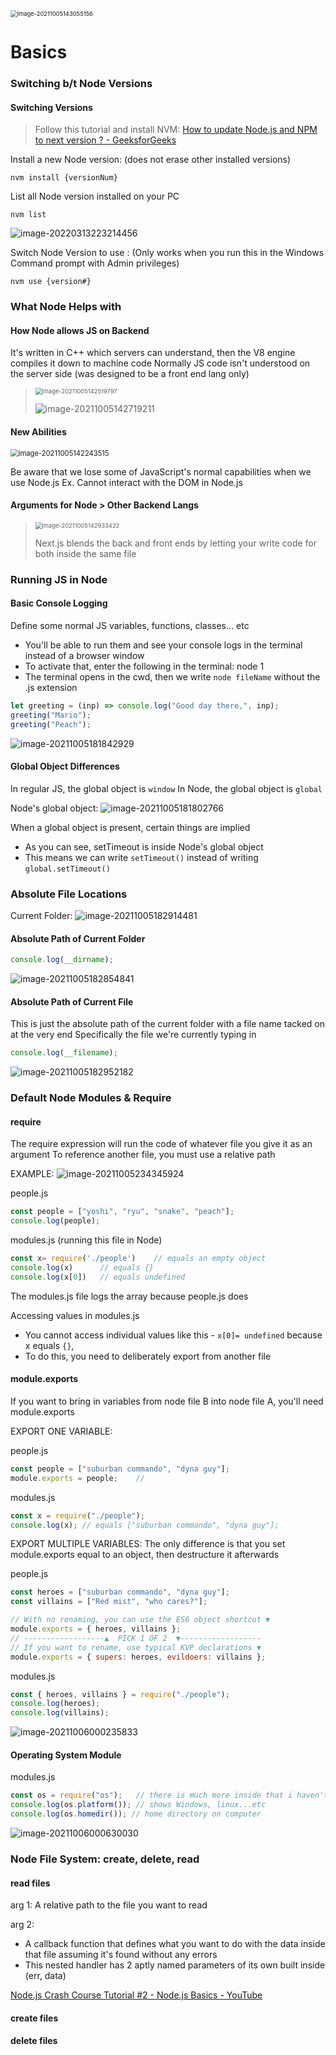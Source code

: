 <img src="C:\Users\jason\AppData\Roaming\Typora\typora-user-images\image-20211005143055156.png" alt="image-20211005143055156" style="zoom:67%;" />

# Basics

### Switching b/t Node Versions

#### Switching Versions

> Follow this tutorial and install NVM:
> [How to update Node.js and NPM to next version ? - GeeksforGeeks](https://www.geeksforgeeks.org/how-to-update-node-js-and-npm-to-next-version/)

Install a new Node version: 
(does not erase other installed versions)

```
nvm install {versionNum}
```

List all Node version installed on your PC

```
nvm list
```

![image-20220313223214456](C:\Users\jason\AppData\Roaming\Typora\typora-user-images\image-20220313223214456.png)

Switch Node Version to use :
(Only works when you run this in the Windows Command prompt with Admin privileges)

```
nvm use {version#}
```



### What Node Helps with

#### How Node allows JS on Backend

It's written in C++ which servers can understand, then the V8 engine compiles it down to machine code
Normally JS code isn't understood on the server side (was designed to be a front end lang only)

> <img src="C:\Users\jason\AppData\Roaming\Typora\typora-user-images\image-20211005142519797.png" alt="image-20211005142519797" style="zoom: 67%;" />
>
> ![image-20211005142719211](C:\Users\jason\AppData\Roaming\Typora\typora-user-images\image-20211005142719211.png)

#### New Abilities

<img src="C:\Users\jason\AppData\Roaming\Typora\typora-user-images\image-20211005142243515.png" alt="image-20211005142243515" style="zoom:80%;" />

Be aware that we lose some of JavaScript's normal capabilities when we use Node.js
Ex. Cannot interact with the DOM in Node.js

#### Arguments for Node > Other Backend Langs

> <img src="C:\Users\jason\AppData\Roaming\Typora\typora-user-images\image-20211005142933422.png" alt="image-20211005142933422" style="zoom:67%;" />
>
> Next.js blends the back and front ends by letting your write code for both inside the same file



### Running JS in Node

#### Basic Console Logging

Define some normal JS variables, functions, classes... etc

- You'll be able to run them and see your console logs in the terminal instead of a browser window
- To activate that, enter the following in the terminal: node 1
- The terminal opens in the cwd, then we write `node fileName` without the .js extension

```js
let greeting = (inp) => console.log("Good day there,", inp);
greeting("Mario");
greeting("Peach");
```

![image-20211005181842929](C:\Users\jason\AppData\Roaming\Typora\typora-user-images\image-20211005181842929.png)

#### Global Object Differences

In regular JS, the global object is `window`
In Node, the global object is `global`

Node's global object:		  ![image-20211005181802766](C:\Users\jason\AppData\Roaming\Typora\typora-user-images\image-20211005181802766.png)

When a global object is present, certain things are implied

- As you can see, setTimeout is inside Node's global object
- This means we can write `setTimeout()` instead of writing `global.setTimeout()`

### Absolute File Locations

Current Folder: ![image-20211005182914481](C:\Users\jason\AppData\Roaming\Typora\typora-user-images\image-20211005182914481.png)

#### Absolute Path of Current Folder

```js
console.log(__dirname);
```

![image-20211005182854841](C:\Users\jason\AppData\Roaming\Typora\typora-user-images\image-20211005182854841.png)

#### Absolute Path of Current File

This is just the absolute path of the current folder with a file name tacked on at the very end
Specifically the file we're currently typing in

```js
console.log(__filename);
```

![image-20211005182952182](C:\Users\jason\AppData\Roaming\Typora\typora-user-images\image-20211005182952182.png)



### Default Node Modules & Require

#### require

The require expression will run the code of whatever file you give it as an argument
To reference another file, you must use a relative path

EXAMPLE: 	![image-20211005234345924](C:\Users\jason\AppData\Roaming\Typora\typora-user-images\image-20211005234345924.png)

people.js

```js
const people = ["yoshi", "ryu", "snake", "peach"];
console.log(people);
```

modules.js (running this file in Node)

```js
const x= require('./people') 	// equals an empty object
console.log(x) 		// equals {}
console.log(x[0]) 	// equals undefined
```

The modules.js file logs the array because people.js does

Accessing values in modules.js

- You cannot access individual values like this - `x[0]= undefined` because x equals `{}`,
- To do this, you need to deliberately export from another file

#### module.exports

If you want to bring in variables from node file B into node file A, you'll need module.exports

EXPORT ONE VARIABLE:

people.js

```js
const people = ["suburban commando", "dyna guy"];
module.exports = people;	//
```

modules.js	

```js
const x = require("./people");
console.log(x); // equals ["suburban commando", "dyna guy"];
```

EXPORT MULTIPLE VARIABLES:
The only difference is that you set module.exports equal to an object, then destructure it afterwards

people.js

```js
const heroes = ["suburban commando", "dyna guy"];
const villains = ["Red mist", "who cares?"];

// With no renaming, you can use the ES6 object shortcut ▼
module.exports = { heroes, villains }; 
// ------------------▲  PICK 1 OF 2  ▼------------------  
// If you want to rename, use typical KVP declarations ▼
module.exports = { supers: heroes, evildoers: villains }; 
```

modules.js

```js
const { heroes, villains } = require("./people");
console.log(heroes);
console.log(villains);
```

![image-20211006000235833](C:\Users\jason\AppData\Roaming\Typora\typora-user-images\image-20211006000235833.png)

#### Operating System Module

modules.js

```js
const os = require("os");	// there is much more inside that i haven't shown
console.log(os.platform()); // shows Windows, linux...etc
console.log(os.homedir()); // home directory on computer
```

![image-20211006000630030](C:\Users\jason\AppData\Roaming\Typora\typora-user-images\image-20211006000630030.png)

### Node File System: create, delete, read

#### read files

arg 1: 
A relative path to the file you want to read

arg 2: 

- A callback function that defines what you want to do with the data inside that file assuming it's found without any errors
- This nested handler has 2 aptly named parameters of its own built inside (err, data)

[Node.js Crash Course Tutorial #2 - Node.js Basics - YouTube](https://www.youtube.com/watch?v=OIBIXYLJjsI&list=PL4cUxeGkcC9jsz4LDYc6kv3ymONOKxwBU&index=2)

#### create files

#### delete files





































































